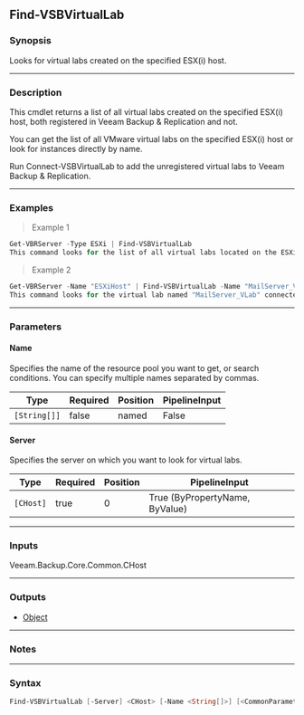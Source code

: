 Find-VSBVirtualLab
------------------

### Synopsis
Looks for virtual labs created on the specified ESX(i) host.

---

### Description

This cmdlet returns a list of all virtual labs created on the specified ESX(i) host, both registered in Veeam Backup & Replication and not.

You can get the list of all VMware virtual labs on the specified ESX(i) host or look for instances directly by name.

Run Connect-VSBVirtualLab to add the unregistered virtual labs to Veeam Backup & Replication.

---

### Examples
> Example 1

```PowerShell
Get-VBRServer -Type ESXi | Find-VSBVirtualLab
This command looks for the list of all virtual labs located on the ESXi hosts. The servers are obtained with Get-VBRServer, sorted by "Type" and piped down.
```
> Example 2

```PowerShell
Get-VBRServer -Name "ESXiHost" | Find-VSBVirtualLab -Name "MailServer_VLab"
This command looks for the virtual lab named "MailServer_VLab" connected to the ESXi host named "ESXiHost". The server is obtained with Get-VBRServer and piped down.
```

---

### Parameters
#### **Name**
Specifies the name of the resource pool you want to get, or search conditions. You can specify multiple names separated by commas.

|Type        |Required|Position|PipelineInput|
|------------|--------|--------|-------------|
|`[String[]]`|false   |named   |False        |

#### **Server**
Specifies the server on which you want to look for virtual labs.

|Type     |Required|Position|PipelineInput                 |
|---------|--------|--------|------------------------------|
|`[CHost]`|true    |0       |True (ByPropertyName, ByValue)|

---

### Inputs
Veeam.Backup.Core.Common.CHost

---

### Outputs
* [Object](https://learn.microsoft.com/en-us/dotnet/api/System.Object)

---

### Notes

---

### Syntax
```PowerShell
Find-VSBVirtualLab [-Server] <CHost> [-Name <String[]>] [<CommonParameters>]
```
